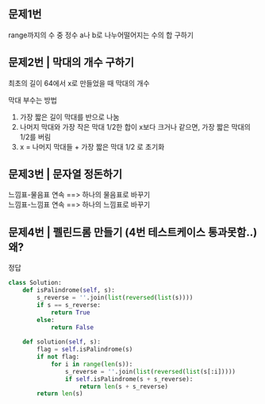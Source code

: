 ## 문제1번
range까지의 수 중 정수 a나 b로 나누어떨어지는 수의 합 구하기<br>

## 문제2번 | 막대의 개수 구하기
최초의 길이 64에서 x로 만들었을 때 막대의 개수<br>

막대 부수는 방법 <br>
1. 가장 짧은 길이 막대를 반으로 나눔
2. 나머지 막대와 가장 작은 막대 1/2한 합이 x보다 크거나 같으면, 가장 짧은 막대의 1/2를 버림
3. x = 나머지 막대들 + 가장 짧은 막대 1/2 로 초기화


## 문제3번 | 문자열 정돈하기
느낌표-물음표 연속 ==> 하나의 물음표로 바꾸기 <br>
느낌표-느낌표 연속 ==> 하나의 느낌표로 바꾸기

## 문제4번 | 펠린드롬 만들기 (4번 테스트케이스 통과못함..) 왜?
정답
``` python
class Solution:
    def isPalindrome(self, s):
        s_reverse = ''.join(list(reversed(list(s))))
        if s == s_reverse:
            return True
        else:
            return False
            
    def solution(self, s):
        flag = self.isPalindrome(s)
        if not flag:
            for i in range(len(s)):
                s_reverse = ''.join(list(reversed(list(s[:i]))))
                if self.isPalindrome(s + s_reverse):
                    return len(s + s_reverse)
        return len(s)
```

